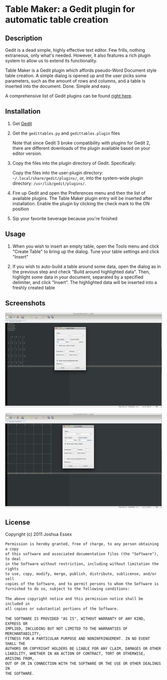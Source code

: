 # Table Maker: a Gedit plugin for automatic table creation

## Description

Gedit is a dead simple, highly effective text editor. Few frills, nothing 
extraneous, only what's needed. However, it also features a rich plugin system
to allow us to extend its functionality.

Table Maker is a Gedit plugin which affords pseudo-Word Document style table 
creation. A simple dialog is opened up and the user picks some parameters, such 
as the amount of rows and columns, and a table is inserted into the document. 
Done. Simple and easy.

A comprehensive list of Gedit plugins can be found <a href="http://live.gnome.org/Gedit/Plugins">right here</a>.

## Installation

1. Get <a href="http://projects.gnome.org/gedit/">Gedit</a>

2. Get the `gedittables.py` and `gedittables.plugin` files

    Note that since Gedit 3 broke compatibility with plugins for Gedit 2, there 
    are different downloads of the plugin available based on your editor version.

3. Copy the files into the plugin directory of Gedit. Specifically:
    
    Copy the files into the user-plugin directory: `~/.local/share/gedit/plugins/`, or, 
    into the system-wide plugin directory: `/usr/lib/gedit/plugins/`.
    
4. Fire up Gedit and open the Preferences menu and then the list of available 
plugins. The Table Maker plugin entry will be inserted after installation. Enable 
the plugin by clicking the check mark to the ON position
    
5. Sip your favorite beverage because you're finished

## Usage

1. When you wish to insert an empty table, open the Tools menu and click "Create 
Table" to bring up the dialog. Tune your table settings and click "Insert"

2. If you wish to auto-build a table around some data, open the dialog as in 
the previous step and check "Build around highlighted data". Then, highlight some 
data in your document, separated by a specified delimiter, and click "Insert". 
The highlighted data will be inserted into a freshly created table

## Screenshots

![Without Data](https://github.com/jessex/gedit-tables/raw/master/with_data.png)

![With Data](https://github.com/jessex/gedit-tables/raw/master/without_data.png)
                   
## License

Copyright (c) 2011 Joshua Essex

    Permission is hereby granted, free of charge, to any person obtaining a copy
    of this software and associated documentation files (the "Software"), to deal
    in the Software without restriction, including without limitation the rights
    to use, copy, modify, merge, publish, distribute, sublicense, and/or sell
    copies of the Software, and to permit persons to whom the Software is
    furnished to do so, subject to the following conditions:

    The above copyright notice and this permission notice shall be included in
    all copies or substantial portions of the Software.

    THE SOFTWARE IS PROVIDED "AS IS", WITHOUT WARRANTY OF ANY KIND, EXPRESS OR
    IMPLIED, INCLUDING BUT NOT LIMITED TO THE WARRANTIES OF MERCHANTABILITY,
    FITNESS FOR A PARTICULAR PURPOSE AND NONINFRINGEMENT. IN NO EVENT SHALL THE
    AUTHORS OR COPYRIGHT HOLDERS BE LIABLE FOR ANY CLAIM, DAMAGES OR OTHER
    LIABILITY, WHETHER IN AN ACTION OF CONTRACT, TORT OR OTHERWISE, ARISING FROM,
    OUT OF OR IN CONNECTION WITH THE SOFTWARE OR THE USE OR OTHER DEALINGS IN
    THE SOFTWARE.

